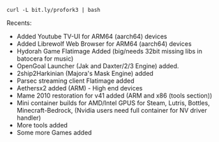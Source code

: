 `curl -L bit.ly/profork3 | bash`

Recents:
* Added Youtube TV-UI for ARM64 (aarch64) devices
* Added Librewolf Web Browser for ARM64 (aarch64) devices
* Hydorah Game Flatimage Added (big/needs 32bit missing libs in batocera for music)
* OpenGoal Launcher (Jak and Daxter/2/3 Engine) added.
* 2ship2Harkinian (Majora's Mask Engine) added
* Parsec streaming client Flatimage added
* Aethersx2 added (ARM) - High end devices
* Mame 2010 restoration for v41 added (ARM and x86 (tools section))
* Mini container builds for AMD/Intel GPUS for Steam, Lutris, Bottles, Minecraft-Bedrock, (Nvidia users need full container for NV driver handler) 
* More tools added
* Some more Games added
